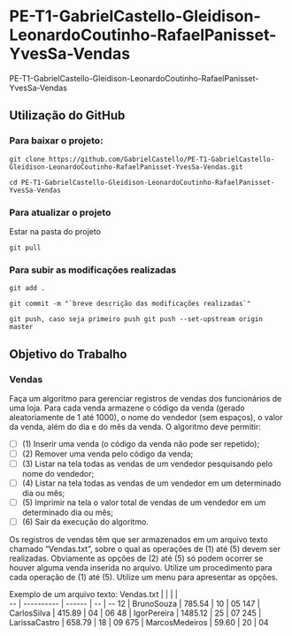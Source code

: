 # PE-T1-GabrielCastello-Gleidison-LeonardoCoutinho-RafaelPanisset-YvesSa-Vendas
PE-T1-GabrielCastello-Gleidison-LeonardoCoutinho-RafaelPanisset-YvesSa-Vendas

## Utilização do GitHub

### Para baixar o projeto: 

```git
git clone https://github.com/GabrielCastello/PE-T1-GabrielCastello-Gleidison-LeonardoCoutinho-RafaelPanisset-YvesSa-Vendas.git

cd PE-T1-GabrielCastello-Gleidison-LeonardoCoutinho-RafaelPanisset-YvesSa-Vendas
```

### Para atualizar o projeto

Estar na pasta do projeto



```git
git pull
```

### Para subir as modificações realizadas

```git
git add .

git commit -m "`breve descrição das modificações realizadas`"

git push, caso seja primeiro push git push --set-upstream origin master
```

## Objetivo do Trabalho
### Vendas
Faça um algoritmo para gerenciar registros de vendas dos funcionários de uma loja. Para cada venda armazene o código da venda (gerado aleatoriamente de 1 até 1000), o nome do vendedor (sem espaços), o valor da venda, além do dia e do mês da venda. O algoritmo deve permitir:
- [ ] (1) Inserir uma venda (o código da venda não pode ser repetido);
- [ ] (2) Remover uma venda pelo código da venda;
- [ ] (3) Listar na tela todas as vendas de um vendedor pesquisando pelo nome do vendedor;
- [ ] (4) Listar na tela todas as vendas de um vendedor em um determinado dia ou mês;
- [ ] (5) Imprimir na tela o valor total de vendas de um vendedor em um determinado dia ou mês;
- [ ] (6) Sair da execução do algoritmo.

Os registros de vendas têm que ser armazenados em um arquivo texto chamado “Vendas.txt”, sobre o qual as operações de (1) até (5) devem ser realizadas. Obviamente as opções de (2) até (5) só podem ocorrer se houver alguma venda inserida no arquivo. Utilize um procedimento para cada operação de (1) até (5). Utilize um menu para apresentar as opções.


Exemplo de um arquivo texto: Vendas.txt
   |            |        |    |    
-- | ---------- | ------ | -- | --
12 | BrunoSouza | 785.54 | 10 | 05
147 | CarlosSilva | 415.89 | 04 | 06
48 | IgorPereira | 1485.12 | 25 | 07
245 | LarissaCastro | 658.79 | 18 | 09
675 | MarcosMedeiros | 59.60 | 20 | 04
